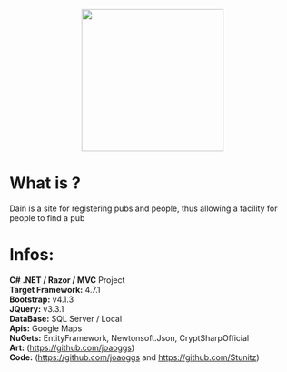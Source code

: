 <p align="center">
  <img src="https://i.imgur.com/EoPs5Dj.png" height="250" /> <br/>
<p align="center">

# What is ?
Dain is a site for registering pubs and people, thus allowing a facility for people to find a pub
# Infos:
**C# .NET / Razor / MVC** Project <br/>
**Target Framework:** 4.7.1 <br/>
**Bootstrap:** v4.1.3 <br/>
**JQuery:** v3.3.1 <br/>
**DataBase:** SQL Server / Local <br/>
**Apis:** Google Maps <br/>
**NuGets:** EntityFramework, Newtonsoft.Json, CryptSharpOfficial <br/>
**Art:** (https://github.com/joaoggs) <br/>
**Code:** (https://github.com/joaoggs and https://github.com/Stunitz) <br/>
